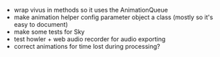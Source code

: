 * wrap vivus in methods so it uses the AnimationQueue
* make animation helper config parameter object a class (mostly so it's easy to document)
* make some tests for Sky
* test howler + web audio recorder for audio exporting
* correct animations for time lost during processing?